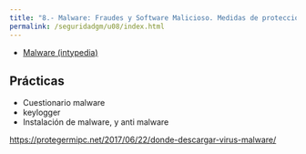 ```yaml
---
title: "8.- Malware: Fraudes y Software Malicioso. Medidas de protección contra el Malware"
permalink: /seguridadgm/u08/index.html
---
```


* [Malware (intypedia)](https://www.youtube.com/watch?v=NPsjN8AvNQM&feature=player_embedded)

## Prácticas

* Cuestionario malware
* keylogger
* Instalación de malware, y anti malware

https://protegermipc.net/2017/06/22/donde-descargar-virus-malware/